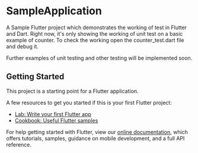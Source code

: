 # SampleApplication

A Sample Flutter project which demonstrates the working of test in Flutter and Dart. Right now, it's only showing the working of unit test on a basic example of counter. To check the working open the counter_test.dart file and debug it.

Further examples of unit testing and other testing will be implemented soon.

## Getting Started

This project is a starting point for a Flutter application.

A few resources to get you started if this is your first Flutter project:

- [Lab: Write your first Flutter app](https://flutter.dev/docs/get-started/codelab)
- [Cookbook: Useful Flutter samples](https://flutter.dev/docs/cookbook)

For help getting started with Flutter, view our
[online documentation](https://flutter.dev/docs), which offers tutorials,
samples, guidance on mobile development, and a full API reference.

